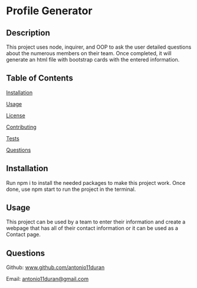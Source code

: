 # Profile Generator

## Description

This project uses node, inquirer, and OOP to ask the user detailed questions about the numerous members on their team. Once completed, it will generate an html file with bootstrap cards with the entered information.

## Table of Contents

[Installation](#installation)

[Usage](#usage)

[License](#license)

[Contributing](#contributing)

[Tests](#tests)

[Questions](#questions)

## Installation

Run npm i to install the needed packages to make this project work. Once done, use npm start to run the project in the terminal.

## Usage

This project can be used by a team to enter their information and create a webpage that has all of their contact information or it can be used as a Contact page.

## Questions

Github: www.github.com/antonio11duran

Email: antonio11duran@gmail.com
